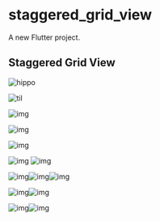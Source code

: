 # staggered_grid_view

A new Flutter project.

## Staggered Grid View

![hippo](https://media3.giphy.com/media/aUovxH8Vf9qDu/giphy.gif)

![til](https://lh6.googleusercontent.com/OzfgjjixNXf3rkSewJngXQG5kzMgR1TclH0JCw6hgLk7eV95AiVOz0tGE64NfVhrHudQSunoGWxH1pieTF9sqoHRXs57BQSWMUzkHPoiHZvoiMDvWwcW5q60wP6sy28IgnxqzynC)

![img](https://lh6.googleusercontent.com/OzfgjjixNXf3rkSewJngXQG5kzMgR1TclH0JCw6hgLk7eV95AiVOz0tGE64NfVhrHudQSunoGWxH1pieTF9sqoHRXs57BQSWMUzkHPoiHZvoiMDvWwcW5q60wP6sy28IgnxqzynC)

![img](https://lh6.googleusercontent.com/9qCgczfYt9CPxtTQVdwojOW8FvlhLDUzmttG17nfDfeU2vHiu_lTgQC2chjzz5aEbL2r5mysHBLjn-ODxxGlaSP5irCAIAk2mOs8qb8Ph8yOUKAKCe8-pP_Cg4mT-QMl05h_hFJB)

![img](https://lh5.googleusercontent.com/aBKtLkCGFAOf9h2YoxBcly9QdYNBxu015ivYJMbRvMPOUUW7N9Z4-H-ZBFhUSEzjte30KHJF78CN4hGRTFZ-YVnPrrCiIbuIenWK9SJe-ZtIy4cCELezbh-B2Qj5E_6TpymS9tBX)





![img](https://lh5.googleusercontent.com/sfhYI71Jxv0JhI9oRrHlrxdXN2M6uRU5wejGfSDR-cEsRt1Rh7_yLO5eO7G8K063qAuIH3qrg90qdIPNw21CurXyC5GK5sGnVHEfqgjxif20Nm-T86IIVVw2IYhVrbJvn-BI7Ywf)
![img](https://lh3.googleusercontent.com/JDD4UWVw7qM2lU6Zggtin2Bd7fDK4bpJkUENwJ5CBhghTurmcQAPQg51mZTHlrcQAKpipB-Oh0VJHaFoYL-sUJulQK0A1Fbu6-Vv2IG47Ece2pItJn_qKVTJvxGPIj9ZEU7cOy_F)



![img](https://lh6.googleusercontent.com/pLgeycCsfiDCP4m7sIukwBewEPl0etD8daYw37c3yEzg2aT6d1rgG_I9EvmBxn3apWZpI-Wvyld0nlAmDV6zCcEiCg9GVLE1JfLFdBBK2PF6i5ZQujYu5GTbGntRVbe5c3HLhySb)![img](https://lh4.googleusercontent.com/zEhQ00xsrxyBxNsqmExsYgBKv4hJ55EbehRIbUWBQYFh2JZCh4-bFcUsXAe0IOU6ZOKKr2wpHEL8j0tds0GB9a-epsRQGuVo-vEpclxhJQeY_YpradRkulk7Rybzt7ljugkfWmr-)![img](https://lh6.googleusercontent.com/xYpLKRkQBraf1nYsDnU7pZfRC0jOABLanDGWNybXMUZqnJD0vTl4NleRb6LEsqEcXazV30TbPldgQexSq6-IOuPX0ziF8hNWb-z-GpRwfgInCsAfdtOETjmH-rOrq0ZX5_5JCOHx)










![img](https://lh6.googleusercontent.com/FVZf2nxQWXIQIH5_2rWG0bHSh0AIpfkA4uIgv3ydFK4FgEn4UYNQHYAHiocL78TZ6e5Ck991OikCnP8Z61-6UnWWMQHXRtoUg4i9YGFAo2twhpAw8d1OvtHgI7JIZDltjSegNGXd)![img](https://lh5.googleusercontent.com/MX2xc9YMFnhF_RfOk0uxOqDUaQ3AqNJSA2344RzudISLW_oq_IXCqjwpupiIN3x-upXLYGb7Nsp-kjFt5_8AfGfSlwh9RULRv8N8Xq0VTG6NOGniFvktzp8UUKLAzcZu0qvQrcxi)






![img](https://lh4.googleusercontent.com/X4gdhq2umq7Ph2M-c3KlvxaWRUODXpnCqQhqcO1zmyHR9BPnpXoVHlotO1Xy2FOaDvPj1jmLGGzRd5NYNe73QNrCGrXe0UkgLr9HjJIitHGz8ESTDHW_TAQYvFlrfsVvzObnrDnX)![img](https://lh3.googleusercontent.com/h_3T8UuR0B9Cveqr9tjON4TvwOR4W1huz860F_tWHX4JC98lL2GFloQtVNJtTTWULxTvEzoYvQH7vai_NyMvVRPFbB7mNqAcdRwR2b35ou6SZSPhhmbDhiiYO8EF6PGNweqbcw1O)
